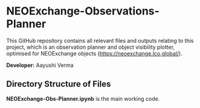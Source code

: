 # NEOExchange-Observations-Planner
This GitHub repository contains all relevant files and outputs relating to this project, which is an observation planner and object visibility plotter, optimised for NEOExchange objects (https://neoexchange.lco.global/).

**Developer:** Aayushi Verma

## Directory Structure of Files

**NEOExchange-Obs-Planner.ipynb** is the main working code.
